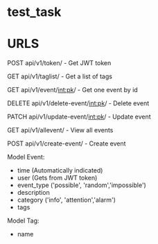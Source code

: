 # test_task

<h1>URLS</h1>

  POST api/v1/token/ - Get JWT token
  
  GET api/v1/taglist/ - Get a list of tags
  
  GET api/v1/event/<int:pk>/ - Get one event by id
  
  DELETE api/v1/delete-event/<int:pk>/ - Delete event
  
  PATCH api/v1/update-event/<int:pk>/ - Update event
  
  GET api/v1/allevent/ - View all events
  
  POST api/v1/create-event/ - Create event
  
  
  Model Event:
  
  - time (Automatically indicated)
  - user (Gets from JWT token)
  - event_type ('possible', 'random','impossible')
  - description
  - category ('info', 'attention','alarm')
  - tags
  
  Model Tag:
  
  - name
